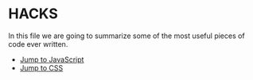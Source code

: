 # HACKS

In this file we are going to summarize some of the most useful pieces of code ever written.

- [Jump to JavaScript]("/hacks.js") 
- [Jump to CSS]("/hacks.css")